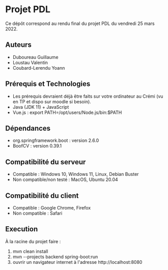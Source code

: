 # Projet PDL

Ce dépôt correspond au rendu final du projet PDL du vendredi 25 mars 2022.

## Auteurs

* Duboureau Guillaume
* Loustau Valentin
* Coubard-Lerendu Yoann

## Prérequis et Technologies

* Les prérequis devraient déjà être faits sur votre ordinateur au Crémi (vu en TP et dispo sur moodle si besoin).
* Java (JDK 11) + JavaScript
* Vue.js : export PATH=/opt/users/Node.js/bin:$PATH

## Dépendances

* org.springframework.boot : version 2.6.0
* BoofCV : version 0.39.1

## Compatibilité du serveur

* Compatible : Windows 10, Windows 11, Linux, Debian Buster
* Non compatible/non testé : MacOS, Ubuntu 20.04

## Compatibilité du client

* Compatible : Google Chrome, Firefox
* Non compatible : Safari

## Execution 

À la racine du projet faire : 
1. mvn clean install
2. mvn --projects backend spring-boot:run
3. ouvrir un navigateur internet à l'adresse http://localhost:8080

